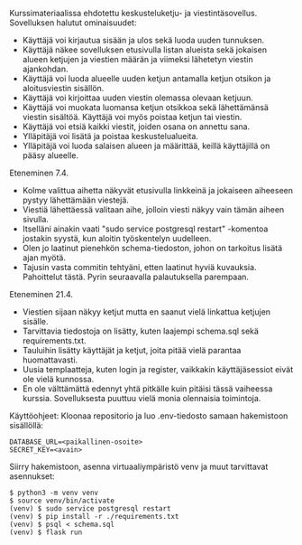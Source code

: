 Kurssimateriaalissa ehdotettu keskusteluketju- ja viestintäsovellus.
Sovelluksen halutut ominaisuudet:

- Käyttäjä voi kirjautua sisään ja ulos sekä luoda uuden tunnuksen.
- Käyttäjä näkee sovelluksen etusivulla listan alueista sekä jokaisen alueen ketjujen ja viestien määrän ja viimeksi lähetetyn viestin ajankohdan.
- Käyttäjä voi luoda alueelle uuden ketjun antamalla ketjun otsikon ja aloitusviestin sisällön.
- Käyttäjä voi kirjoittaa uuden viestin olemassa olevaan ketjuun.
- Käyttäjä voi muokata luomansa ketjun otsikkoa sekä lähettämänsä viestin sisältöä. Käyttäjä voi myös poistaa ketjun tai viestin.
- Käyttäjä voi etsiä kaikki viestit, joiden osana on annettu sana.
- Ylläpitäjä voi lisätä ja poistaa keskustelualueita.
- Ylläpitäjä voi luoda salaisen alueen ja määrittää, keillä käyttäjillä on pääsy alueelle.


Eteneminen 7.4.
- Kolme valittua aihetta näkyvät etusivulla linkkeinä ja jokaiseen aiheeseen pystyy lähettämään viestejä.
- Viestiä lähettäessä valitaan aihe, jolloin viesti näkyy vain tämän aiheen sivulla.
- Itselläni ainakin vaati "sudo service postgresql restart" -komentoa jostakin syystä, kun aloitin työskentelyn uudelleen.
- Olen jo laatinut pienehkön schema-tiedoston, johon on tarkoitus lisätä ajan myötä.
- Tajusin vasta commitin tehtyäni, etten laatinut hyviä kuvauksia. Pahoittelut tästä. Pyrin seuraavalla palautuksella parempaan.

Eteneminen 21.4.
- Viestien sijaan näkyy ketjut mutta en saanut vielä linkattua ketjujen sisälle. 
- Tarvittavia tiedostoja on lisätty, kuten laajempi schema.sql sekä requirements.txt.
- Tauluihin lisätty käyttäjät ja ketjut, joita pitää vielä parantaa huomattavasti.
- Uusia templaatteja, kuten login ja register, vaikkakin käyttäjäsessiot eivät ole vielä kunnossa.
- En ole välttämättä edennyt yhtä pitkälle kuin pitäisi tässä vaiheessa kurssia. Sovelluksesta puuttuu vielä monia olennaisia toimintoja.

Käyttöohjeet:
Kloonaa repositorio ja luo .env-tiedosto samaan hakemistoon sisällöllä:
```
DATABASE_URL=<paikallinen-osoite>
SECRET_KEY=<avain>
```

Siirry hakemistoon, asenna virtuaaliympäristö venv ja muut tarvittavat asennukset:
```
$ python3 -m venv venv
$ source venv/bin/activate
(venv) $ sudo service postgresql restart
(venv) $ pip install -r ./requirements.txt
(venv) $ psql < schema.sql
(venv) $ flask run
```